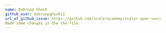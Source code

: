```yaml
---
name: Debroop Ghosh
github_user: debroopghosh11
url_of_github_issue: https://github.com/scaleracademy/scaler-open-source-september-challenge/issues/292
Made some changes in the the file.
---
```

